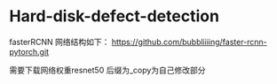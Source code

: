 # Hard-disk-defect-detection


fasterRCNN 网络结构如下：
https://github.com/bubbliiiing/faster-rcnn-pytorch.git

需要下载网络权重resnet50
后缀为_copy为自己修改部分
